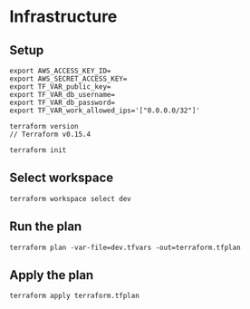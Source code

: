 # Infrastructure

## Setup

```
export AWS_ACCESS_KEY_ID=
export AWS_SECRET_ACCESS_KEY=
export TF_VAR_public_key=
export TF_VAR_db_username=
export TF_VAR_db_password=
export TF_VAR_work_allowed_ips='["0.0.0.0/32"]'
```

```
terraform version
// Terraform v0.15.4
```

```
terraform init
```

## Select workspace

```
terraform workspace select dev
```

## Run the plan

```
terraform plan -var-file=dev.tfvars -out=terraform.tfplan
```

## Apply the plan

```
terraform apply terraform.tfplan
```